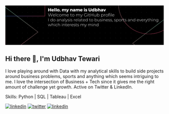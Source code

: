 ![Business Analyst](https://github.com/udbhavtewari/udbhavtewari/blob/main/GitHub%20Banner.png)
## Hi there 👋, I'm Udbhav Tewari

I love playing around with Data with my analytical skills to build side projects around business problems, sports and anything which seems intriguing to me. I love the intersection of Business + Tech since it gives me the right amount of challenge yet growth. Active on Twitter & LinkedIn.


Skills: Python | SQL | Tableau | Excel 

[<img src='https://cdn.jsdelivr.net/npm/simple-icons@3.0.1/icons/linkedin.svg' alt='linkedin' height='40'>](https://www.linkedin.com/in/udbhavtewari/) [<img src='https://cdn.jsdelivr.net/npm/simple-icons@3.0.1/icons/twitter.svg' alt='twitter' height='40'>](https://twitter.com/UdbhavTewari) [<img src='https://cdn.jsdelivr.net/npm/simple-icons@3.0.1/icons/gmail.svg' alt='linkedin' height='40'>](udbhavtewari03@gmail.com)  










<!--
**udbhavtewari/udbhavtewari** is a ✨ _special_ ✨ repository because its `README.md` (this file) appears on your GitHub profile.

Here are some ideas to get you started:

- 🔭 I’m currently working on ...
- 🌱 I’m currently learning ...
- 👯 I’m looking to collaborate on ...
- 🤔 I’m looking for help with ...
- 💬 Ask me about ...
- 📫 How to reach me: ...
- 😄 Pronouns: ...
- ⚡ Fun fact: ...
-->
